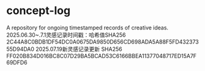 # concept-log
A repository for ongoing timestamped records of creative ideas.
2025.06.30~.7.1灵感记录时间戳：哈希值SHA256          2C44A8C0BDB1DF54DC0A0675DA9850D656CD698ADA5A88F5FD43237355D94DA0
2025.07.19新灵感记录更新  SHA256          FF020B834D016BC8C07D29BA5BCAD53C6166BBEA11377048717ED15A7F69DFD6
